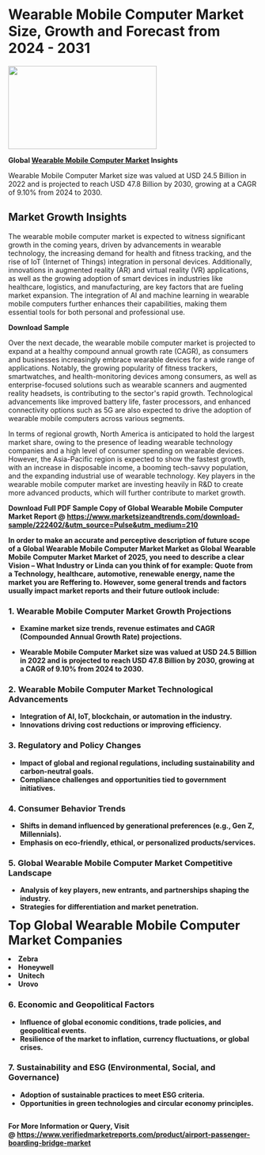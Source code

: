 <H1>Wearable Mobile Computer Market Size, Growth and Forecast from 2024 - 2031</H1><img class="aligncenter size-medium wp-image-584254" src="https://thirdeyenews.in/wp-content/uploads/2024/09/Global-Market-Research-300x168.jpeg" alt="" width="300" height="168" /><p><strong>Global&nbsp;<a href="https://www.marketsizeandtrends.com/download-sample/222402/&amp;utm_source=Pulse&amp;utm_medium=210">Wearable Mobile Computer Market</a> Insights</strong></p><p>Wearable Mobile Computer Market size was valued at USD 24.5 Billion in 2022 and is projected to reach USD 47.8 Billion by 2030, growing at a CAGR of 9.10% from 2024 to 2030.</p><p><h2>Market Growth Insights</h2> <p>The wearable mobile computer market is expected to witness significant growth in the coming years, driven by advancements in wearable technology, the increasing demand for health and fitness tracking, and the rise of IoT (Internet of Things) integration in personal devices. Additionally, innovations in augmented reality (AR) and virtual reality (VR) applications, as well as the growing adoption of smart devices in industries like healthcare, logistics, and manufacturing, are key factors that are fueling market expansion. The integration of AI and machine learning in wearable mobile computers further enhances their capabilities, making them essential tools for both personal and professional use.</p> <p><strong>Download Sample</strong></p> <p>Over the next decade, the wearable mobile computer market is projected to expand at a healthy compound annual growth rate (CAGR), as consumers and businesses increasingly embrace wearable devices for a wide range of applications. Notably, the growing popularity of fitness trackers, smartwatches, and health-monitoring devices among consumers, as well as enterprise-focused solutions such as wearable scanners and augmented reality headsets, is contributing to the sector's rapid growth. Technological advancements like improved battery life, faster processors, and enhanced connectivity options such as 5G are also expected to drive the adoption of wearable mobile computers across various segments.</p> <p>In terms of regional growth, North America is anticipated to hold the largest market share, owing to the presence of leading wearable technology companies and a high level of consumer spending on wearable devices. However, the Asia-Pacific region is expected to show the fastest growth, with an increase in disposable income, a booming tech-savvy population, and the expanding industrial use of wearable technology. Key players in the wearable mobile computer market are investing heavily in R&D to create more advanced products, which will further contribute to market growth.</p> <p><strong></p><p><span class=""><strong>Download Full PDF Sample Copy of Global Wearable Mobile Computer Market Report</strong> @ <a href="https://www.marketsizeandtrends.com/download-sample/222402/&amp;utm_source=Pulse&amp;utm_medium=210" target="_blank">https://www.marketsizeandtrends.com/download-sample/222402/&amp;utm_source=Pulse&amp;utm_medium=210</a></span></p><p>In order to make an accurate and perceptive description of future scope of a Global&nbsp;Wearable Mobile Computer Market Market as Global&nbsp;Wearable Mobile Computer Market Market of 2025, you need to describe a clear Vision &ndash; What Industry or Linda can you think of for example: Quote from a Technology, healthcare, automotive, renewable energy, name the market you are Reffering to. However, some general trends and factors usually impact market reports and their future outlook include:</p><h3>1.&nbsp;<strong>Wearable Mobile Computer Market Growth Projections</strong></h3><ul><li>Examine market size trends, revenue estimates and CAGR (Compounded Annual Growth Rate) projections.</li><li><p>Wearable Mobile Computer Market size was valued at USD 24.5 Billion in 2022 and is projected to reach USD 47.8 Billion by 2030, growing at a CAGR of 9.10% from 2024 to 2030.</p></li></ul><h3>2.&nbsp;<strong>Wearable Mobile Computer Market Technological Advancements</strong></h3><ul><li>Integration of AI, IoT, blockchain, or automation in the industry.</li><li>Innovations driving cost reductions or improving efficiency.</li></ul><h3>3.&nbsp;<strong>Regulatory and Policy Changes</strong></h3><ul><li>Impact of global and regional regulations, including sustainability and carbon-neutral goals.</li><li>Compliance challenges and opportunities tied to government initiatives.</li></ul><h3>4.&nbsp;<strong>Consumer Behavior Trends</strong></h3><ul><li>Shifts in demand influenced by generational preferences (e.g., Gen Z, Millennials).</li><li>Emphasis on eco-friendly, ethical, or personalized products/services.</li></ul><h3>5.&nbsp;<strong>Global Wearable Mobile Computer Market Competitive Landscape</strong></h3><ul><li>Analysis of key players, new entrants, and partnerships shaping the industry.</li><li>Strategies for differentiation and market penetration.</li></ul><p data-pm-slice="1 1 []"><span style="color: inherit; font-family: inherit; font-size: 25px;">Top Global Wearable Mobile Computer Market Companies</span></p><div class="" data-test-id=""><p><li>Zebra</li><li> Honeywell</li><li> Unitech</li><li> Urovo</li></p></div><h3>6.&nbsp;<strong>Economic and Geopolitical Factors</strong></h3><ul><li>Influence of global economic conditions, trade policies, and geopolitical events.</li><li>Resilience of the market to inflation, currency fluctuations, or global crises.</li></ul><h3>7.&nbsp;<strong>Sustainability and ESG (Environmental, Social, and Governance)</strong></h3><ul><li>Adoption of sustainable practices to meet ESG criteria.</li><li>Opportunities in green technologies and circular economy principles.</li></ul><h2><strong style="font-size: 14px;">For More Information or Query, Visit @&nbsp;</strong><a style="background-color: #ffffff; font-size: 14px;" href="https://www.marketsizeandtrends.com/report/wearable-mobile-computer-market/" target="_blank">https://www.verifiedmarketreports.com/product/airport-passenger-boarding-bridge-market</a></h2>
